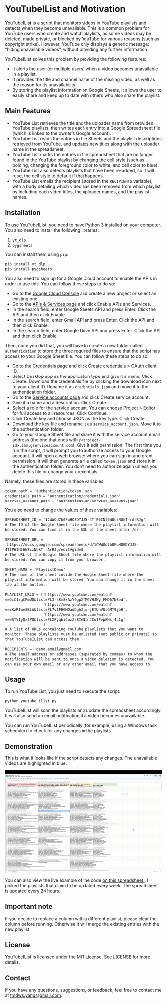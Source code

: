 # YouTubeIList and Motivation
YouTubeIList is a script that monitors videos in YouTube playlists and detects when they become unavailable. This is a common problem for YouTube users who create and watch playlists, as some videos may be deleted, made private, or blocked by YouTube for various reasons (such as copyright strike). However, YouTube only displays a generic message: “hiding unavailable videos”, without providing any further information.

YouTubeIList solves this problem by providing the following features:

* It alerts the user (or multiple users) when a video becomes unavailable in a playlist.
* It provides the title and channel name of the missing video, as well as the reason for its unavailability.
* By storing the playlist information on Google Sheets, it allows the user to easily share and keep up to date with others who also share the playlist.

## Main Features
* YouTubeIList retrieves the title and the uploader name from provided YouTube playlists, then writes each entry into a Google Spreadsheet file (which is linked to the owner’s Google account).
* YouTubeIList reads the entries in the Sheets and the playlist descriptions retrieved from YouTube, and updates new titles along with the uploader name in the spreadsheet.
* YouTubeIList marks the entries in the spreadsheet that are no longer found in the YouTube playlist by changing the cell style (such as bolding, changing the foreground color to white, and cell color to blue).
* YouTubeIList also detects playlists that have been re-added, so it will reset the cell style to default if that happens.
* YouTubeIList emails the recipient (stored in the `RECIPIENTS` variable), with a body detailing which video has been removed from which playlist by including each video titles, the uploader names, and the playlist names.

## Installation
To use YouTubeIList, you need to have Python 3 installed on your computer. You also need to install the following libraries:

1. `yt_dlp`
2. `pygsheets`

You can install them using `pip`:
```
pip install yt_dlp
pip install pygsheets
```
You also need to sign up for a Google Cloud account to enable the APIs in order to use this. You can follow these steps to do so:

* Go to the [Google Cloud Console](https://console.cloud.google.com/) and create a new project or select an existing one.
* Go to the [APIs & Services page](https://console.cloud.google.com/apis/dashboard) and click Enable APIs and Services.
* In the search field, enter Google Sheets API and press Enter. Click the API and then click Enable.
* In the search field, enter Gmail API and press Enter. Click the API and then click Enable.
* In the search field, enter Google Drive API and press Enter. Click the API and then click Enable.

Then, once you did that, you will have to create a new folder called `authentication` to store the three required files to ensure that the script has access to your Google Sheet file. You can follow these steps to do so:

* Go to the [Credentials](https://console.cloud.google.com/apis/credentials) page and click Create credentials > OAuth client ID.
* Select Desktop app as the application type and give it a name. Click Create.
Download the credentials file by clicking the download icon next to your client ID. Rename it as `credentials.json` and move it to the authentication folder.
* Go to the [Service accounts page](https://console.cloud.google.com/iam-admin/serviceaccounts) and click Create service account.
* Give it a name and a description. Click Create.
* Select a role for the service account. You can choose Project > Editor for full access to all resources. Click Continue.
* Click Create key and choose JSON as the key type. Click Create.
* Download the key file and rename it as `service_account.json`. Move it to the authentication folder.
* Go to your Google Sheet file and share it with the service account email address (the one that ends with `@<project-id>.iam.gserviceaccount.com`). Give it edit permission.
The first time you run the script, it will prompt you to authorize access to your Google account. It will open a web browser where you can sign in and grant permission. It will then generate a file called `token.json` and store it in the authentication folder. You don’t need to authorize again unless you delete this file or change your credentials.

Namely, these files are stored in these variables:
```
token_path = 'authentication/token.json'
credentials_path = 'authentication/credentials.json'
service_account_path = 'authentication/service_account.json'
```
You also need to change the values of these variables:
```
SPREADSHEET_ID = '1CWWOd7b0FuHOEDYJJ5-4TfP6INf6W8czNUkT-rArRJg'
# The ID of the Google Sheet file where the playlist information will be stored. You can find it in the URL of the sheet after /d/

SPREADSHEET_URL = 'https://docs.google.com/spreadsheets/d/1CWWOd7b0FuHOEDYJJ5-4TfP6INf6W8czNUkT-rArRJg/edit#gid=0'
# The URL of the Google Sheet file where the playlist information will be stored. You can copy it from your browser.

SHEET_NAME = 'PlaylistDemo'
# The name of the sheet inside the Google Sheet file where the playlist information will be stored. You can change it in the sheet tab at the bottom.

PLAYLIST_URLS = ['https://www.youtube.com/watch?v=OiC1rgCPmUQ&list=PL3-sRm8xAzY9gpXTMGVHJWy_FMD67NBed',
                 'https://www.youtube.com/watch?v=iKzRIweSBLA&list=PL7v1FHGMOadDghZ1m-jEIUnVUsGMT9jbH',
                 'https://www.youtube.com/watch?v=wSTYIyQxfPQ&list=PLXPyqbiCwzZr8IeNtn4Cu1FvpEHs_4L1g'
                 ]
# A list of URLs containing YouTube playlists that you want to monitor. These playlists must be unlisted (not public or private) so that YouTubeIList can access them.

RECIPIENTS = 'demo.email@gmail.com'
# The email address or addresses (separated by commas) to whom the notification will be sent to once a video deletion is detected. You can use your own email or any other email that you have access to.
```

## Usage
To run YouTubeIList, you just need to execute the script:

```
python youtube_ilist.py
```

YouTubeIList will scan the playlists and update the spreadsheet accordingly. It will also send an email notification if a video becomes unavailable.

You can run YouTubeIList periodically (for example, using a Windows task scheduler) to check for any changes in the playlists.

## Demonstration
This is what it looks like if the script detects any changes. The unavailable videos are highlighted in blue: 

![Demo image](https://github.com/tmdwnsyang/YouTubeIList/blob/main/live_demo.gif "This is a demo image")

You can also view the live example of the code [on this spreadsheet.](https://docs.google.com/spreadsheets/d/1CWWOd7b0FuHOEDYJJ5-4TfP6INf6W8czNUkT-rArRJg/edit#gid=0).
I picked the playlists that claim to be updated every week. The spreadsheet is updated every 24 hours. 

## Important note
If you decide to replace a column with a different playlist, please clear the column before running. Otherwise it will merge the existing entries with the new playlist.

## License
YouTubeIList is licensed under the MIT License. See [LICENSE](https://docs.github.com/en/repositories/managing-your-repositorys-settings-and-features/customizing-your-repository/licensing-a-repository#disclaimer) for more details.

## Contact
If you have any questions, suggestions, or feedback, feel free to contact me at tmdws.yang@gmail.com.

